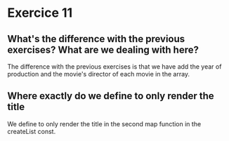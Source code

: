 # Exercice 11

## What's the difference with the previous exercises? What are we dealing with here?

The difference with the previous exercises is that we have add the year of production and the movie's director of each movie in the array.

## Where exactly do we define to only render the title

We define to only render the title in the second map function in the createList const.